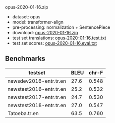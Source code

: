 opus-2020-01-16.zip

* dataset: opus
* model: transformer-align
* pre-processing: normalization + SentencePiece
* download: [opus-2020-01-16.zip](https://object.pouta.csc.fi/OPUS-MT-models/tr-en/opus-2020-01-16.zip)
* test set translations: [opus-2020-01-16.test.txt](https://object.pouta.csc.fi/OPUS-MT-models/tr-en/opus-2020-01-16.test.txt)
* test set scores: [opus-2020-01-16.eval.txt](https://object.pouta.csc.fi/OPUS-MT-models/tr-en/opus-2020-01-16.eval.txt)

## Benchmarks

| testset               | BLEU  | chr-F |
|-----------------------|-------|-------|
| newsdev2016-entr.tr.en 	| 27.6 	| 0.548 |
| newstest2016-entr.tr.en 	| 25.2 	| 0.532 |
| newstest2017-entr.tr.en 	| 24.7 	| 0.530 |
| newstest2018-entr.tr.en 	| 27.0 	| 0.547 |
| Tatoeba.tr.en 	| 63.5 	| 0.760 |

